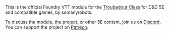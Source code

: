 This is the official Foundry VTT module for the [Troubadour Class](https://www.gmbinder.com/share/-NDL3fphvG2lmwR0vWZv) for D&D 5E and compatible games, by somanyrobots.

To discuss the module, the project, or other 5E content, join us on [Discord](https://discord.gg/6p6DqCxTTw). You can support the project on [Patreon](https://www.patreon.com/somanyrobots).
